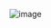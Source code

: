 
![image](https://github.com/xiaomingzhong/note/blob/master/%E7%BD%91%E7%BB%9C%E5%8D%8F%E8%AE%AE%E5%B7%A5%E4%BD%9C%E5%8E%9F%E7%90%86.png) </p>
